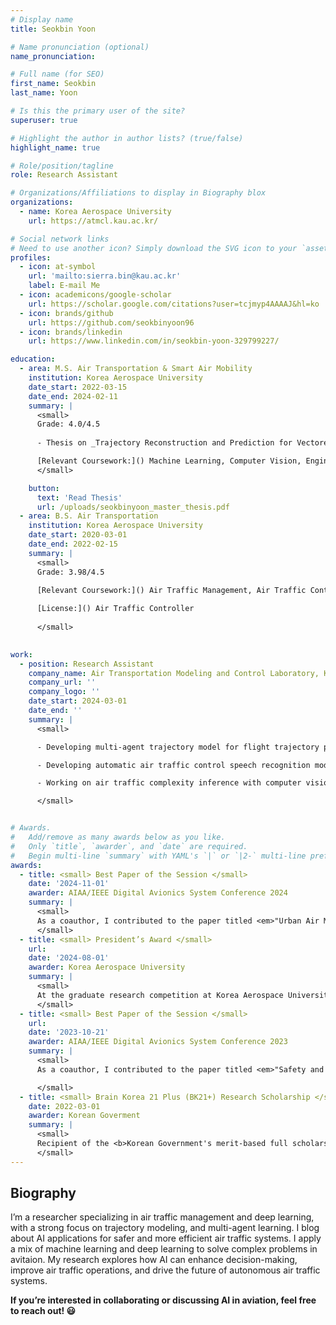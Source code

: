 ```yaml
---
# Display name
title: Seokbin Yoon

# Name pronunciation (optional)
name_pronunciation:

# Full name (for SEO)
first_name: Seokbin
last_name: Yoon

# Is this the primary user of the site?
superuser: true

# Highlight the author in author lists? (true/false)
highlight_name: true

# Role/position/tagline
role: Research Assistant

# Organizations/Affiliations to display in Biography blox
organizations:
  - name: Korea Aerospace University
    url: https://atmcl.kau.ac.kr/

# Social network links
# Need to use another icon? Simply download the SVG icon to your `assets/media/icons/` folder.
profiles:
  - icon: at-symbol
    url: 'mailto:sierra.bin@kau.ac.kr'
    label: E-mail Me
  - icon: academicons/google-scholar
    url: https://scholar.google.com/citations?user=tcjmyp4AAAAJ&hl=ko
  - icon: brands/github
    url: https://github.com/seokbinyoon96
  - icon: brands/linkedin
    url: https://www.linkedin.com/in/seokbin-yoon-329799227/

education:
  - area: M.S. Air Transportation & Smart Air Mobility
    institution: Korea Aerospace University
    date_start: 2022-03-15
    date_end: 2024-02-11
    summary: |
      <small>
      Grade: 4.0/4.5
      
      - Thesis on _Trajectory Reconstruction and Prediction for Vectored Area Navigation Arrivals_. Supervised by Dr. Keumjin Lee. 

      [Relevant Coursework:]() Machine Learning, Computer Vision, Engineering Economy, Airport Simulation, Unmanned Aircraft System
      </small>

    button:
      text: 'Read Thesis'
      url: /uploads/seokbinyoon_master_thesis.pdf
  - area: B.S. Air Transportation
    institution: Korea Aerospace University
    date_start: 2020-03-01
    date_end: 2022-02-15
    summary: |
      <small>
      Grade: 3.98/4.5

      [Relevant Coursework:]() Air Traffic Management, Air Traffic Control, Probability & Statistics, Aviation Policy, Aviation Meteorology, Flight Operation Planning & Control
      
      [License:]() Air Traffic Controller
      
      </small>
    

work:
  - position: Research Assistant
    company_name: Air Transportation Modeling and Control Laboratory, Korea Aerospace University
    company_url: ''
    company_logo: ''
    date_start: 2024-03-01
    date_end: ''
    summary: |
      <small>

      - Developing multi-agent trajectory model for flight trajectory prediction in terminal airpsace.

      - Developing automatic air traffic control speech recognition model.

      - Working on air traffic complexity inference with computer vision method.

      </small>


# Awards.
#   Add/remove as many awards below as you like.
#   Only `title`, `awarder`, and `date` are required.
#   Begin multi-line `summary` with YAML's `|` or `|2-` multi-line prefix and indent 2 spaces below.
awards:
  - title: <small> Best Paper of the Session </small>
    date: '2024-11-01'
    awarder: AIAA/IEEE Digital Avionics System Conference 2024
    summary: |
      <small>
      As a coauthor, I contributed to the paper titled <em>"Urban Air Mobility Fleet Rebalancing with Real-Time Updates on Estimated Time of Arrival"</em>, and we were horored with Best of the Session award at the <b>43<sup>rd</sup> IEEE/AIAA Digital Avionics Systems Conference (DASC 2024)</b> in San Diego, CA, USA.
      </small>
  - title: <small> President’s Award </small>
    url: 
    date: '2024-08-01'
    awarder: Korea Aerospace University
    summary: |
      <small> 
      At the graduate research competition at Korea Aerospace University, I was hornored with the President's Award for my research on developing a long short-term trajectory prediction model for urban air mobility. 
      </small>
  - title: <small> Best Paper of the Session </small>
    url:
    date: '2023-10-21'
    awarder: AIAA/IEEE Digital Avionics System Conference 2023
    summary: |
      <small>
      As a coauthor, I contributed to the paper titled <em>"Safety and Capacity Analysis Framework for Integrated UAM Operation in Airports"</em>, and we were horored with Best of the Session award at the <b>42<sup>nd</sup> IEEE/AIAA Digital Avionics Systems Conference (DASC 2023)</b> in Barcelona, Spain.   

      </small>
  - title: <small> Brain Korea 21 Plus (BK21+) Research Scholarship </small>
    date: 2022-03-01 
    awarder: Korean Goverment
    summary: |
      <small>
      Recipient of the <b>Korean Government's merit-based full scholarship</b>.
      </small>
---
```


## Biography
I’m a researcher specializing in air traffic management and deep learning, with a strong focus on trajectory modeling, and multi-agent learning. I blog about AI applications for safer and more efficient air traffic systems. I apply a mix of machine learning and deep learning to solve complex problems in avitaion. My research explores how AI can enhance decision-making, improve air traffic operations, and drive the future of autonomous air traffic systems.

<b>If you’re interested in collaborating or discussing AI in aviation, feel free to reach out! 😃</b>
